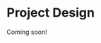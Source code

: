 # Project Design

Coming soon!


<!--  
**Outputs** are the tangible products, goods, and services from implementing specific activities. More than one output may be needed to achieve a single intermediate result or objective. To create outputs, ask what the project needs to produce or provide to achieve short to medium-term results. Write outputs as complete sentences, as if already achieved. Put the targeted primary beneficiary group(s) receiving the outputs as the sentence's subject.

```{admonition} Example
Forest sector businesses increased their knowledge of improved technologies and practices to clear forested rights-of-way.
```

**Activities** describe the functions to be undertaken and managed to deliver the project’s outputs to the targeted beneficiaries and participants. Normally, more than one activity is needed to achieve an individual output. Activities are not included at the project design stage to avoid overcomplicating the project results framework. You will include the full breadth of specific activities when you develop the Project Framework (ProFrame) and Detailed Implementation Plan (DIP).

```{admonition} Example
Organization X provides training for owners and staff of forest sector businesses on improved technology and practices to clear forested rights-of-way.
```

The goal, objective, and intermediate results statements will begin to flesh out a programmatic level of planning that projects can tier from. Review the list of questions below and use an “if-then” test to confirm the logic between each level of the results framework. Every statement should clearly lead to the next higher-level statement. Revise your goal, objective, and intermediate result statements if the logic is unclear. Review your results chains and situation assessments to evaluate whether or not collective your goals and objectives will address the problems and measure long-term outcomes inherent in the results chains:

- Do the objectives describe the central purpose of the project?
- Are the objectives specific to the project context?
- Can the objectives be realistically achieved by the end of the project?
- Do the objectives logically contribute towards the achievement of the goal?
- Does the number of objectives make sense given the project time frame, scope, scale, and budget?
- Do the intermediate results reflect the project strategy and theory of change?
- Do the intermediate results reflect the right change agents and behaviors?
- Is the complement of intermediate results necessary and sufficient to deliver change at the objective level?

You should revisit this list of questions as you progress through the design process.

-->